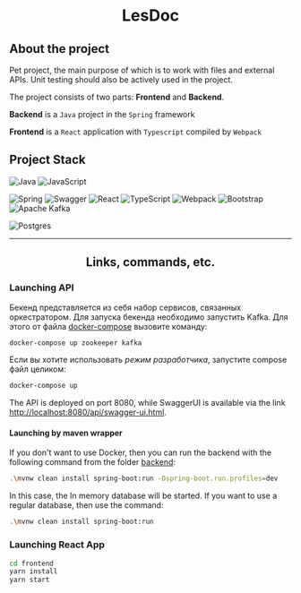 # **<p align="center">LesDoc</p>**

## **About the project**

Pet project, the main purpose of which is to work with files and external APIs. Unit testing should also be actively used in the project.

The project consists of two parts: **Frontend** and **Backend**. 

**Backend** is a `Java` project in the `Spring` framework

**Frontend** is a `React` application with `Typescript` compiled by `Webpack`

## **Project Stack**

![Java](https://img.shields.io/badge/java-%23ED8B00.svg?style=for-the-badge&logo=java&logoColor=white)
![JavaScript](https://img.shields.io/badge/javascript-%23323330.svg?style=for-the-badge&logo=javascript&logoColor=%23F7DF1E)

![Spring](https://img.shields.io/badge/spring-%236DB33F.svg?style=for-the-badge&logo=spring&logoColor=white)
![Swagger](https://img.shields.io/badge/-Swagger-%23Clojure?style=for-the-badge&logo=swagger&logoColor=white)
![React](https://img.shields.io/badge/react-%2320232a.svg?style=for-the-badge&logo=react&logoColor=%2361DAFB)
![TypeScript](https://img.shields.io/badge/typescript-%23007ACC.svg?style=for-the-badge&logo=typescript&logoColor=white)
![Webpack](https://img.shields.io/badge/webpack-%238DD6F9.svg?style=for-the-badge&logo=webpack&logoColor=black)
![Bootstrap](https://img.shields.io/badge/bootstrap-%23563D7C.svg?style=for-the-badge&logo=bootstrap&logoColor=white)
![Apache Kafka](https://img.shields.io/badge/Apache%20Kafka-000?style=for-the-badge&logo=apachekafka)

![Postgres](https://img.shields.io/badge/postgres-%23316192.svg?style=for-the-badge&logo=postgresql&logoColor=white)

----------

## **<p align="center">Links, commands, etc.</p>**

### **Launching API**

Бекенд представляется из себя набор сервисов, связанных оркестратором. Для запуска бекенда необходимо запустить Kafka. Для этого от файла [docker-compose]([https://](https://github.com/MJSasha/les-doc/blob/master/docker-compose.yml)) вызовите команду:

``` bash
docker-compose up zookeeper kafka
```

Если вы хотите использовать *режим разработчика*, запустите compose файл целиком:

``` bash
docker-compose up
```

The API is deployed on port 8080, while SwaggerUI is available via the link [http://localhost:8080/api/swagger-ui.html](http://localhost:8080/api/swagger-ui.html).

#### **Launching by maven wrapper**

If you don't want to use Docker, then you can run the backend with the following command from the folder [backend](https://github.com/MJSasha/les-doc/tree/master/backend):

``` bash
.\mvnw clean install spring-boot:run -Dspring-boot.run.profiles=dev
```

In this case, the In memory database will be started. If you want to use a regular database, then use the command:

``` bash
.\mvnw clean install spring-boot:run
```

### **Launching React App**

``` bash
cd frontend
yarn install
yarn start
```
